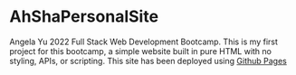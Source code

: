 # AhShaPersonalSite
Angela Yu 2022 Full Stack Web Development Bootcamp.
This is my first project for this bootcamp, a simple website built in pure HTML with no styling, APIs, or scripting.
This site has been deployed using [Github Pages](https://pages.github.com/)
